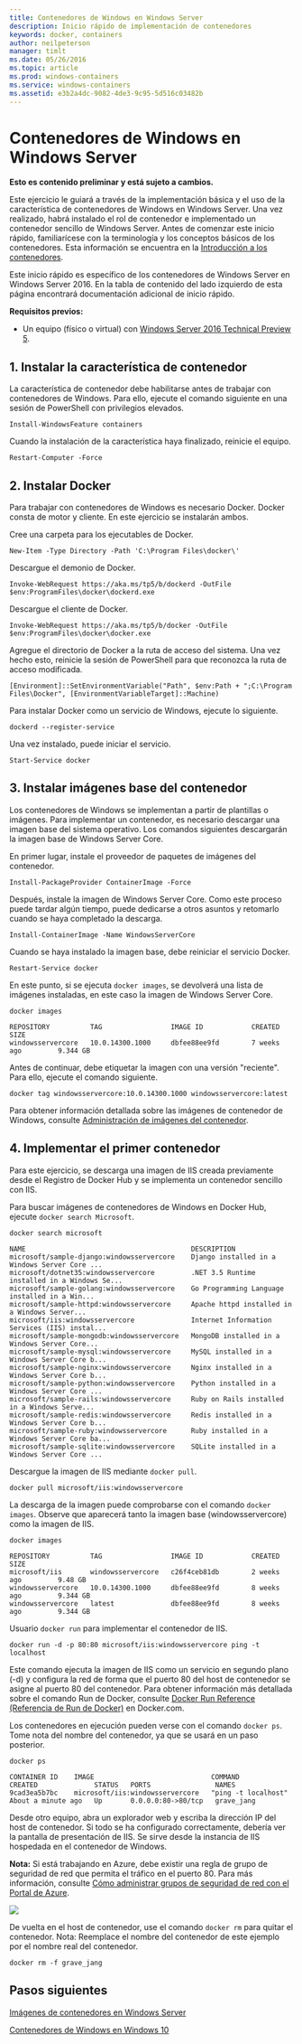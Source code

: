 ```yaml
---
title: Contenedores de Windows en Windows Server
description: Inicio rápido de implementación de contenedores
keywords: docker, containers
author: neilpeterson
manager: timlt
ms.date: 05/26/2016
ms.topic: article
ms.prod: windows-containers
ms.service: windows-containers
ms.assetid: e3b2a4dc-9082-4de3-9c95-5d516c03482b
---
```


# Contenedores de Windows en Windows Server

**Esto es contenido preliminar y está sujeto a cambios.**

Este ejercicio le guiará a través de la implementación básica y el uso de la característica de contenedores de Windows en Windows Server. Una vez realizado, habrá instalado el rol de contenedor e implementado un contenedor sencillo de Windows Server. Antes de comenzar este inicio rápido, familiarícese con la terminología y los conceptos básicos de los contenedores. Esta información se encuentra en la [Introducción a los contenedores](./quick_start.md).

Este inicio rápido es específico de los contenedores de Windows Server en Windows Server 2016. En la tabla de contenido del lado izquierdo de esta página encontrará documentación adicional de inicio rápido.

**Requisitos previos:**

- Un equipo (físico o virtual) con [Windows Server 2016 Technical Preview 5](https://www.microsoft.com/en-us/evalcenter/evaluate-windows-server-technical-preview).

## 1. Instalar la característica de contenedor

La característica de contenedor debe habilitarse antes de trabajar con contenedores de Windows. Para ello, ejecute el comando siguiente en una sesión de PowerShell con privilegios elevados.

```none
Install-WindowsFeature containers
```

Cuando la instalación de la característica haya finalizado, reinicie el equipo.

```none
Restart-Computer -Force
```

## 2. Instalar Docker

Para trabajar con contenedores de Windows es necesario Docker. Docker consta de motor y cliente. En este ejercicio se instalarán ambos.

Cree una carpeta para los ejecutables de Docker.

```none
New-Item -Type Directory -Path 'C:\Program Files\docker\'
```

Descargue el demonio de Docker.

```none
Invoke-WebRequest https://aka.ms/tp5/b/dockerd -OutFile $env:ProgramFiles\docker\dockerd.exe
```

Descargue el cliente de Docker.

```none
Invoke-WebRequest https://aka.ms/tp5/b/docker -OutFile $env:ProgramFiles\docker\docker.exe
```

Agregue el directorio de Docker a la ruta de acceso del sistema. Una vez hecho esto, reinicie la sesión de PowerShell para que reconozca la ruta de acceso modificada.

```none
[Environment]::SetEnvironmentVariable("Path", $env:Path + ";C:\Program Files\Docker", [EnvironmentVariableTarget]::Machine)
```

Para instalar Docker como un servicio de Windows, ejecute lo siguiente.

```none
dockerd --register-service
```

Una vez instalado, puede iniciar el servicio.

```none
Start-Service docker
```

## 3. Instalar imágenes base del contenedor

Los contenedores de Windows se implementan a partir de plantillas o imágenes. Para implementar un contenedor, es necesario descargar una imagen base del sistema operativo. Los comandos siguientes descargarán la imagen base de Windows Server Core.

En primer lugar, instale el proveedor de paquetes de imágenes del contenedor.

```none
Install-PackageProvider ContainerImage -Force
```

Después, instale la imagen de Windows Server Core. Como este proceso puede tardar algún tiempo, puede dedicarse a otros asuntos y retomarlo cuando se haya completado la descarga.

```none
Install-ContainerImage -Name WindowsServerCore    
```

Cuando se haya instalado la imagen base, debe reiniciar el servicio Docker.

```none
Restart-Service docker
```

En este punto, si se ejecuta `docker images`, se devolverá una lista de imágenes instaladas, en este caso la imagen de Windows Server Core.

```none
docker images

REPOSITORY          TAG                 IMAGE ID            CREATED             SIZE
windowsservercore   10.0.14300.1000     dbfee88ee9fd        7 weeks ago         9.344 GB
```

Antes de continuar, debe etiquetar la imagen con una versión "reciente". Para ello, ejecute el comando siguiente.

```none
docker tag windowsservercore:10.0.14300.1000 windowsservercore:latest
```

Para obtener información detallada sobre las imágenes de contenedor de Windows, consulte [Administración de imágenes del contenedor](../management/manage_images.md).

## 4. Implementar el primer contenedor

Para este ejercicio, se descarga una imagen de IIS creada previamente desde el Registro de Docker Hub y se implementa un contenedor sencillo con IIS.  

Para buscar imágenes de contenedores de Windows en Docker Hub, ejecute `docker search Microsoft`.  

```none
docker search microsoft

NAME                                         DESCRIPTION                                     
microsoft/sample-django:windowsservercore    Django installed in a Windows Server Core ...   
microsoft/dotnet35:windowsservercore         .NET 3.5 Runtime installed in a Windows Se...   
microsoft/sample-golang:windowsservercore    Go Programming Language installed in a Win...   
microsoft/sample-httpd:windowsservercore     Apache httpd installed in a Windows Server...   
microsoft/iis:windowsservercore              Internet Information Services (IIS) instal...   
microsoft/sample-mongodb:windowsservercore   MongoDB installed in a Windows Server Core...   
microsoft/sample-mysql:windowsservercore     MySQL installed in a Windows Server Core b...   
microsoft/sample-nginx:windowsservercore     Nginx installed in a Windows Server Core b...  
microsoft/sample-python:windowsservercore    Python installed in a Windows Server Core ...   
microsoft/sample-rails:windowsservercore     Ruby on Rails installed in a Windows Serve...  
microsoft/sample-redis:windowsservercore     Redis installed in a Windows Server Core b...   
microsoft/sample-ruby:windowsservercore      Ruby installed in a Windows Server Core ba...   
microsoft/sample-sqlite:windowsservercore    SQLite installed in a Windows Server Core ...  
```

Descargue la imagen de IIS mediante `docker pull`.  

```none
docker pull microsoft/iis:windowsservercore
```

La descarga de la imagen puede comprobarse con el comando `docker images`. Observe que aparecerá tanto la imagen base (windowsservercore) como la imagen de IIS.

```none
docker images

REPOSITORY          TAG                 IMAGE ID            CREATED             SIZE
microsoft/iis       windowsservercore   c26f4ceb81db        2 weeks ago         9.48 GB
windowsservercore   10.0.14300.1000     dbfee88ee9fd        8 weeks ago         9.344 GB
windowsservercore   latest              dbfee88ee9fd        8 weeks ago         9.344 GB
```

Usuario `docker run` para implementar el contenedor de IIS.

```none
docker run -d -p 80:80 microsoft/iis:windowsservercore ping -t localhost
```

Este comando ejecuta la imagen de IIS como un servicio en segundo plano (-d) y configura la red de forma que el puerto 80 del host de contenedor se asigne al puerto 80 del contenedor.
Para obtener información más detallada sobre el comando Run de Docker, consulte [Docker Run Reference (Referencia de Run de Docker)]( https://docs.docker.com/engine/reference/run/) en Docker.com.


Los contenedores en ejecución pueden verse con el comando `docker ps`. Tome nota del nombre del contenedor, ya que se usará en un paso posterior.

```none
docker ps

CONTAINER ID    IMAGE                             COMMAND               CREATED              STATUS   PORTS                NAMES
9cad3ea5b7bc    microsoft/iis:windowsservercore   "ping -t localhost"   About a minute ago   Up       0.0.0.0:80->80/tcp   grave_jang
```

Desde otro equipo, abra un explorador web y escriba la dirección IP del host de contenedor. Si todo se ha configurado correctamente, debería ver la pantalla de presentación de IIS. Se sirve desde la instancia de IIS hospedada en el contenedor de Windows.

**Nota:** Si está trabajando en Azure, debe existir una regla de grupo de seguridad de red que permita el tráfico en el puerto 80. Para más información, consulte [Cómo administrar grupos de seguridad de red con el Portal de Azure]( https://azure.microsoft.com/en-us/documentation/articles/virtual-networks-create-nsg-arm-pportal/#create-rules-in-an-existing-nsg).

![](media/iis1.png)

De vuelta en el host de contenedor, use el comando `docker rm` para quitar el contenedor. Nota: Reemplace el nombre del contenedor de este ejemplo por el nombre real del contenedor.

```none
docker rm -f grave_jang
```
## Pasos siguientes

[Imágenes de contenedores en Windows Server](./quick_start_images.md)

[Contenedores de Windows en Windows 10](./quick_start_windows_10.md)


<!--HONumber=Jun16_HO3-->


